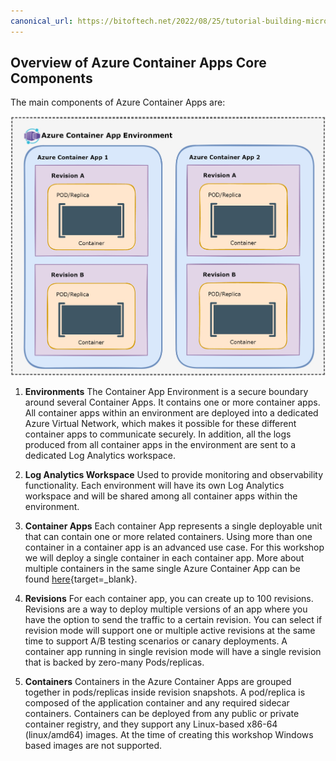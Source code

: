 ```yaml
---
canonical_url: https://bitoftech.net/2022/08/25/tutorial-building-microservice-applications-azure-container-apps-dapr/
---
```


## Overview of Azure Container Apps Core Components

The main components of Azure Container Apps are:

![Azure Container Apps main components](../../assets/images/00-workshop-intro/ACA-Tutorial-ACA-Components.jpg)

1. **Environments**
The Container App Environment is a secure boundary around several Container Apps. It contains one or more container apps. All container apps within an environment are deployed into a dedicated Azure Virtual Network, which makes it possible for these different container apps to communicate securely. In addition, all the logs produced from all container apps in the environment are sent to a dedicated Log Analytics workspace.

1. **Log Analytics Workspace**
Used to provide monitoring and observability functionality. Each environment will have its own Log Analytics workspace and will be shared among all container apps within the environment.

1. **Container Apps**
Each container App represents a single deployable unit that can contain one or more related containers. Using more than one container in a container app is an advanced use case. For this workshop we will deploy a single container in each container app. More about multiple containers in the same single Azure Container App can be found [here](https://docs.microsoft.com/en-us/azure/container-apps/containers#multiple-containers){target=_blank}.

1. **Revisions**
For each container app, you can create up to 100 revisions. Revisions are a way to deploy multiple versions of an app where you have the option to send the traffic to a certain revision. You can select if revision mode will support one or multiple active revisions at the same time to support A/B testing scenarios or canary deployments. A container app running in single revision mode will have a single revision that is backed by zero-many Pods/replicas.

1. **Containers**
Containers in the Azure Container Apps are grouped together in pods/replicas inside revision snapshots. A pod/replica is composed of the application container and any required sidecar containers. Containers can be deployed from any public or private container registry, and they support any Linux-based x86-64 (linux/amd64) images. At the time of creating this workshop Windows based images are not supported.

